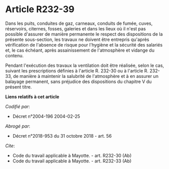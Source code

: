 # Article R232-39

Dans les puits, conduites de gaz, carneaux, conduits de fumée, cuves, réservoirs, citernes, fosses, galeries et dans les
lieux où il n'est pas possible d'assurer de manière permanente le respect des dispositions de la présente sous-section, les
travaux ne doivent être entrepris qu'après vérification de l'absence de risque pour l'hygiène et la sécurité des salariés et,
le cas échéant, après assainissement de l'atmosphère et vidange du contenu. 

Pendant l'exécution des travaux la ventilation doit être réalisée, selon le cas, suivant les prescriptions définies à
l'article R. 232-30 ou à l'article R. 232-33, de manière à maintenir la salubrité de l'atmosphère et à en assurer un balayage
permanent, sans préjudice des dispositions du chapitre V du présent titre.

**Liens relatifs à cet article**

_Codifié par_:

  - Décret n°2004-196 2004-02-25

_Abrogé par_:

  - Décret n°2018-953 du 31 octobre 2018 - art. 56

_Cite_:

  - Code du travail applicable à Mayotte. - art. R232-30 (Ab)
  - Code du travail applicable à Mayotte. - art. R232-33 (Ab)
